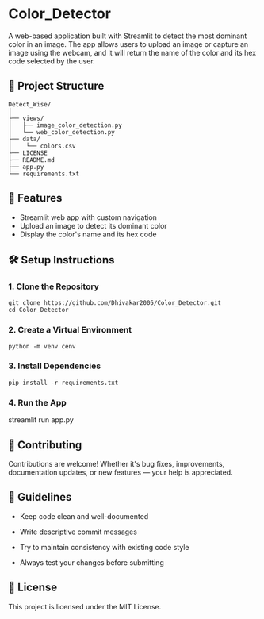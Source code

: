 # Color_Detector 

A web-based application built with Streamlit to detect the most dominant color in an image. The app allows users to upload an image or capture an image using the webcam, and it will return the name of the color and its hex code selected by the user.


## 📂 Project Structure

    Detect_Wise/
    │
    ├── views/                             
    │   ├── image_color_detection.py       
    │   └── web_color_detection.py
    ├── data/                             
    │    └── colors.csv
    ├── LICENSE
    ├── README.md
    ├── app.py   
    └── requirements.txt             
    
## 🚀 Features
   - Streamlit web app with custom navigation 
   - Upload an image to detect its dominant color
   - Display the color's name and its hex code



## 🛠️ Setup Instructions

### 1. Clone the Repository
    
    git clone https://github.com/Dhivakar2005/Color_Detector.git
    cd Color_Detector

### 2. Create a Virtual Environment
    
    python -m venv cenv
    

### 3. Install Dependencies
    
    pip install -r requirements.txt


### 4. Run the App
streamlit run app.py


## 🤝 Contributing

Contributions are welcome! Whether it's bug fixes, improvements, documentation updates, or new features — your help is appreciated.


## 📌 Guidelines
- Keep code clean and well-documented

- Write descriptive commit messages

- Try to maintain consistency with existing code style

- Always test your changes before submitting

## 📃 License

This project is licensed under the MIT License.



